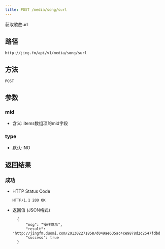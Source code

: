 ```yaml
---
title: POST /media/song/surl
---
```


获取歌曲url

## 路径

    http://jing.fm/api/v1/media/song/surl

## 方法

    POST

## 参数

### mid

- 含义: items数组项的mid字段

### type

- 默认: NO

## 返回结果

### 成功

- HTTP Status Code

    `HTTP/1.1 200 OK`

- 返回值 (JSON格式)

        {
            "msg": "操作成功",
            "result": "http://jingfm.duomi.com/201302271858/d049ae635ac4ce9878d2c2547fdbd8e8/2012/0717/12/Pg/2012071712PgV.m4a",
            "success": true
        }
